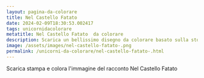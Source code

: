 ```yaml
---
layout: pagina-da-colorare
title: Nel Castello Fatato 
date: 2024-02-09T18:30:53.002417
tags: unicornidacolorare
metatitle: Nel Castello Fatato  da colorare
description: Scarica un bellissimo disegno da colorare basato sulla storia Nel Castello Fatato 
image: /assets/images/nel-castello-fatato-.png
permalink: /unicorni-da-colorare/nel-castello-fatato-.html
---
```

Scarica stampa e colora l'immagine del racconto Nel Castello Fatato 
